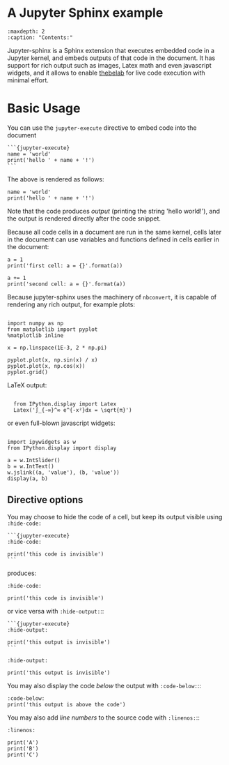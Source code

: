 # A Jupyter Sphinx example

```{toctree}
:maxdepth: 2
:caption: "Contents:"
```

Jupyter-sphinx is a Sphinx extension that executes embedded code in a Jupyter
kernel, and embeds outputs of that code in the document. It has support
for rich output such as images, Latex math and even javascript widgets, and
it allows to enable [thebelab](https://thebelab.readthedocs.io/) for live
code execution with minimal effort.


# Basic Usage

You can use the `jupyter-execute` directive to embed code into the document

````
```{jupyter-execute}
name = 'world'
print('hello ' + name + '!')
```
````

The above is rendered as follows:

```{jupyter-execute}
name = 'world'
print('hello ' + name + '!')
```

Note that the code produces *output* (printing the string 'hello world!'), and the output
is rendered directly after the code snippet.

Because all code cells in a document are run in the same kernel, cells later in the document
can use variables and functions defined in cells earlier in the document:

```{jupyter-execute}
a = 1
print('first cell: a = {}'.format(a))
```
```{jupyter-execute}
a += 1
print('second cell: a = {}'.format(a))
```

Because jupyter-sphinx uses the machinery of `nbconvert`, it is capable of rendering
any rich output, for example plots:

```{jupyter-execute}

import numpy as np
from matplotlib import pyplot
%matplotlib inline

x = np.linspace(1E-3, 2 * np.pi)

pyplot.plot(x, np.sin(x) / x)
pyplot.plot(x, np.cos(x))
pyplot.grid()
```

LaTeX output:

```{jupyter-execute}

  from IPython.display import Latex
  Latex('∫_{-∞}^∞ e^{-x²}dx = \sqrt{π}')
```
or even full-blown javascript widgets:

```{jupyter-execute}

import ipywidgets as w
from IPython.display import display

a = w.IntSlider()
b = w.IntText()
w.jslink((a, 'value'), (b, 'value'))
display(a, b)

```

## Directive options

You may choose to hide the code of a cell, but keep its output visible using `:hide-code:`

````
```{jupyter-execute}
:hide-code:

print('this code is invisible')
```
````

produces:

```{jupyter-execute}
:hide-code:

print('this code is invisible')
```

or vice versa with ``:hide-output:``::

````
```{jupyter-execute}
:hide-output:

print('this output is invisible')
```
````

```{jupyter-execute}
:hide-output:

print('this output is invisible')
```

You may also display the code *below* the output with ``:code-below:``::

```{jupyter-execute}
:code-below:
print('this output is above the code')
```

You may also add *line numbers* to the source code with ``:linenos:``::

```{jupyter-execute}
:linenos:

print('A')
print('B')
print('C')

```
